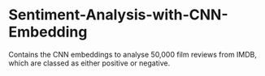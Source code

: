 # Sentiment-Analysis-with-CNN-Embedding
Contains the CNN embeddings to analyse 50,000 film reviews from IMDB, which are classed as either positive or negative. 
